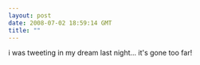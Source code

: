 ```yaml
---
layout: post
date: 2008-07-02 18:59:14 GMT
title: ""
---
```

i was tweeting in my dream last night... it's gone too far!